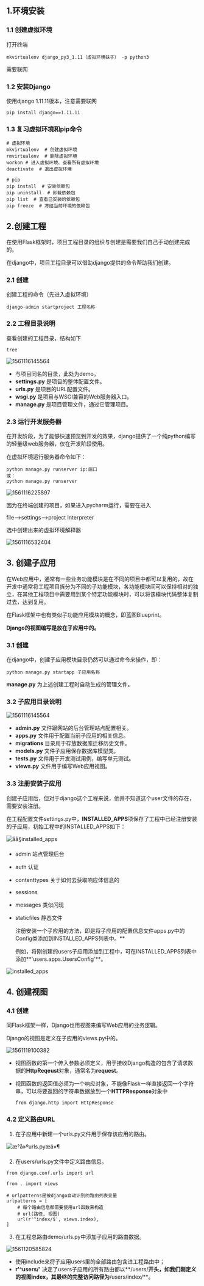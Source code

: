 ## 1.环境安装

### 1.1 创建虚拟环境

打开终端

```
mkvirtualenv django_py3_1.11（虚拟环境妹子） -p python3
```

需要联网



### 1.2 安装Django

使用django 1.11.11版本，注意需要联网 

```
pip install django==1.11.11
```

 

### 1.3 复习虚拟环境和pip命令

 

```
# 虚拟环境
mkvirtualenv  # 创建虚拟环境
rmvirtualenv  # 删除虚拟环境
workon # 进入虚拟环境、查看所有虚拟环境
deactivate  # 退出虚拟环境

# pip
pip install  # 安装依赖包
pip uninstall  # 卸载依赖包
pip list  # 查看已安装的依赖包
pip freeze  # 冻结当前环境的依赖包
```



## 2.创建工程

在使用Flask框架时，项目工程目录的组织与创建是需要我们自己手动创建完成的。

在django中，项目工程目录可以借助django提供的命令帮助我们创建。



### 2.1 创建

创建工程的命令（先进入虚拟环境）

```
django-admin startproject 工程名称
```



### 2.2 工程目录说明

查看创建的工程目录，结构如下 

````
tree
````



![1561116145564](C:\Users\Xu\AppData\Local\Temp\1561116145564.png)



- 与项目同名的目录，此处为demo。
- **settings.py** 是项目的整体配置文件。
- **urls.py** 是项目的URL配置文件。
- **wsgi.py** 是项目与WSGI兼容的Web服务器入口。
- **manage.py** 是项目管理文件，通过它管理项目。 



### 2.3 运行开发服务器



在开发阶段，为了能够快速预览到开发的效果，django提供了一个纯python编写的轻量级web服务器，仅在开发阶段使用。

在虚拟环境运行服务器命令如下：

```
python manage.py runserver ip:端口
或：
python manage.py runserver
```

![1561116225897](C:\Users\Xu\AppData\Local\Temp\1561116225897.png)



因为在终端创建的项目，如果进入pycharm运行，需要在进入

file-->settings-->project Interpreter

选中创建出来的虚拟环境解释器

![1561116532404](C:\Users\Xu\AppData\Local\Temp\1561116532404.png)





## 3. 创建子应用

在Web应用中，通常有一些业务功能模块是在不同的项目中都可以复用的，故在开发中通常将工程项目拆分为不同的子功能模块，各功能模块间可以保持相对的独立，在其他工程项目中需要用到某个特定功能模块时，可以将该模块代码整体复制过去，达到复用。

在Flask框架中也有类似子功能应用模块的概念，即蓝图Blueprint。

**Django的视图编写是放在子应用中的。**



### 3.1 创建

在django中，创建子应用模块目录仍然可以通过命令来操作，即：

```
python manage.py startapp 子应用名称
```

**manage.py** 为上述创建工程时自动生成的管理文件。



### 3.2 子应用目录说明

![1561116145564](C:\Users\Xu\AppData\Local\Temp\1561116145564.png)



- **admin.py** 文件跟网站的后台管理站点配置相关。
- **apps.py** 文件用于配置当前子应用的相关信息。
- **migrations** 目录用于存放数据库迁移历史文件。
- **models.py** 文件子应用保存数据库模型类。
- **tests.py** 文件用于开发测试用例，编写单元测试。
- **views.py** 文件用于编写Web应用视图。

### 3.3 注册安装子应用

创建子应用后，但对于django这个工程来说，他并不知道这个user文件的存在，需要安装注册。

在工程配置文件settings.py中，**INSTALLED_APPS**项保存了工程中已经注册安装的子应用，初始工程中的INSTALLED_APPS如下： 

![åå§installed_apps](file:///E:/%E9%BB%91%E9%A9%AC/%E6%96%87%E4%BB%B6/django/01-Django%E6%A1%86%E6%9E%B6-%E7%AC%AC01%E5%A4%A9/1-%E6%95%99%E5%AD%A6%E8%B5%84%E6%96%99/Django%E8%AF%BE%E4%BB%B6%C2%A0/Django%E8%AF%BE%E4%BB%B6%C2%A0/images/initial_installed_apps.png) 

- admin 站点管理后台

- auth 认证

- contenttypes 关于如何去获取响应体信息的

- sessions 

- messages  类似闪现

- staticfiles  静态文件

  

  注册安装一个子应用的方法，即是将子应用的配置信息文件apps.py中的Config类添加到INSTALLED_APPS列表中。**

  例如，将刚创建的users子应用添加到工程中，可在INSTALLED_APPS列表中添加**'users.apps.UsersConfig'**。

![installed_apps](file:///E:/%E9%BB%91%E9%A9%AC/%E6%96%87%E4%BB%B6/django/01-Django%E6%A1%86%E6%9E%B6-%E7%AC%AC01%E5%A4%A9/1-%E6%95%99%E5%AD%A6%E8%B5%84%E6%96%99/Django%E8%AF%BE%E4%BB%B6%C2%A0/Django%E8%AF%BE%E4%BB%B6%C2%A0/images/installed_apps.png) 



## 4. 创建视图

### 4.1 创建

同Flask框架一样，Django也用视图来编写Web应用的业务逻辑。

Django的视图是定义在子应用的views.py中的。

![1561119100382](C:\Users\Xu\AppData\Local\Temp\1561119100382.png)



- 视图函数的第一个传入参数必须定义，用于接收Django构造的包含了请求数据的**HttpReqeust**对象，通常名为**request**。

- 视图函数的返回值必须为一个响应对象，不能像Flask一样直接返回一个字符串，可以将要返回的字符串数据放到一个**HTTPResponse**对象中

  ```
  from django.http import HttpResponse
  ```

  

### 4.2 定义路由URL

1) 在子应用中新建一个urls.py文件用于保存该应用的路由。

 ![æ°å»ºurls.pyæä»¶](file:///E:/%E9%BB%91%E9%A9%AC/%E6%96%87%E4%BB%B6/django/01-Django%E6%A1%86%E6%9E%B6-%E7%AC%AC01%E5%A4%A9/1-%E6%95%99%E5%AD%A6%E8%B5%84%E6%96%99/Django%E8%AF%BE%E4%BB%B6%C2%A0/Django%E8%AF%BE%E4%BB%B6%C2%A0/images/new_urls_file.png) 



2) 在users/urls.py文件中定义路由信息。

```
from django.conf.urls import url

from . import views

# urlpatterns是被django自动识别的路由列表变量
urlpatterns = [
    # 每个路由信息都需要使用url函数来构造
    # url(路径, 视图)
    url(r'^index/$', views.index),
]
```



3) 在工程总路由demo/urls.py中添加子应用的路由数据。



![1561120585824](C:\Users\Xu\AppData\Local\Temp\1561120585824.png)

- 使用include来将子应用users里的全部路由包含进工程路由中；
- **r'^users/'** 决定了users子应用的所有路由都以**/users/**开头，如我们刚定义的视图index，其最终的完整访问路径为**/users/index/**。

